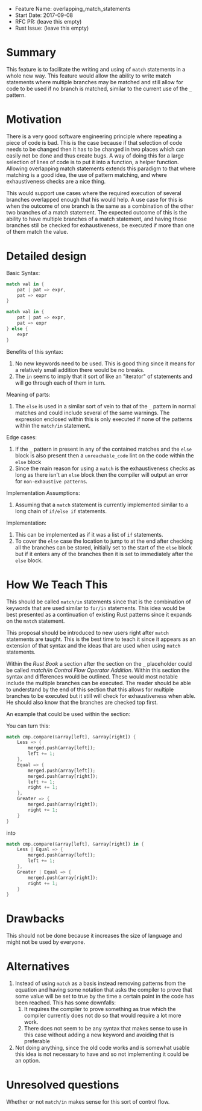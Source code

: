 - Feature Name: overlapping_match_statements
- Start Date: 2017-09-08
- RFC PR: (leave this empty)
- Rust Issue: (leave this empty)

# Summary
[summary]: #summary

This feature is to facilitate the writing and using of `match` statements in a whole new way.
This feature would allow the ability to write match statements where multiple branches may be
matched and still allow for code to be used if no branch is matched, similar to the current
use of the `_` pattern.

# Motivation
[motivation]: #motivation

There is a very good software engineering principle where repeating a piece of code is bad.
This is the case because if that selection of code needs to be changed then it has to be
changed in two places which can easily not be done and thus create bugs. A way of doing this
for a large selection of lines of code is to put it into a function, a helper function. Allowing
overlapping match statements extends this paradigm to that where matching is a good idea, the
use of pattern matching, and where exhaustiveness checks are a nice thing.

This would support use cases where the required execution of several branches overlapped enough
that his would help. A use case for this is when the outcome of one branch is the same as a
combination of the other two branches of a match statement. The expected outcome of this is
the ability to have multiple branches of a match statement, and having those branches still be
checked for exhaustiveness, be executed if more than one of them match the value.

# Detailed design
[design]: #detailed-design

Basic Syntax:
```rust
match val in {
    pat | pat => expr,
    pat => expr
}

match val in {
    pat | pat => expr,
    pat => expr
} else {
    expr
}
```

Benefits of this syntax:
1. No new keywords need to be used. This is good thing since it means for a relatively small
addition there would be no breaks.
2. The `in` seems to imply that it sort of like an "iterator" of statements and will go through
each of them in turn.

Meaning of parts:
1. The `else` is used in a similar sort of vein to that of the `_` pattern in normal matches and
could include several of the same warnings. The expression enclosed within this is only executed
if none of the patterns within the `match/in` statement.

Edge cases:
1. If the `_` pattern in present in any of the contained matches and the `else` block is also
present then a `unreachable_code` lint on the code within the `else` block
2. Since the main reason for using a `match` is the exhaustiveness checks as long as there isn't
an `else` block then the compiler will output an error for `non-exhaustive patterns`.

Implementation Assumptions:
1. Assuming that a `match` statement is currently implemented similar to a long chain of
`if/else if` statements.

Implementation:
1. This can be implemented as if it was a list of `if` statements.
2. To cover the `else` case the location to jump to at the end after checking all the branches
can be stored, initially set to the start of the `else` block but if it enters any of the
branches then it is set to immediately after the `else` block.

# How We Teach This
[how-we-teach-this]: #how-we-teach-this

This should be called `match/in` statements since that is the combination of keywords that are
used similar to `for/in` statements. This idea would be best presented as a continuation of
existing Rust patterns since it expands on the `match` statement.

This proposal should be introduced to new users right after `match` statements are taught. This
is the best time to teach it since it appears as an extension of that syntax and the ideas that
are used when using `match` statements.

Within the _Rust Book_ a section after the section on the `_` placeholder could be called
_match/in Control Flow Operator Addition_. Within this section the syntax and differences would
be outlined. These would most notable include the multiple branches can be executed. The reader
should be able to understand by the end of this section that this allows for multiple branches
to be executed but it still will check for exhaustiveness when able. He should also know that
the branches are checked top first.

An example that could be used within the section:

You can turn this:
```rust
match cmp.compare(&array[left], &array[right]) {
    Less => {
        merged.push(array[left]);
        left += 1;
    },
    Equal => {
        merged.push(array[left]);
        merged.push(array[right]);
        left += 1;
        right += 1;
    },
    Greater => {
        merged.push(array[right]);
        right += 1;
    }
}
```
into
```rust
match cmp.compare(&array[left], &array[right]) in {
    Less | Equal => {
        merged.push(array[left]);
        left += 1;
    },
    Greater | Equal => {
        merged.push(array[right]);
        right += 1;
    }
}
```

# Drawbacks
[drawbacks]: #drawbacks

This should not be done because it increases the size of language and might not be used by
everyone.

# Alternatives
[alternatives]: #alternatives

1. Instead of using `match` as a basis instead removing patterns from the equation and having
some notation that asks the compiler to prove that some value will be set to true by the time
a certain point in the code has been reached. This has some downfalls:
    1. It requires the compiler to prove something as true which the compiler currently does not
    do so that would require a lot more work.
    2. There does not seem to be any syntax that makes sense to use in this case without adding
    a new keyword and avoiding that is preferable
2. Not doing anything, since the old code works and is somewhat usable this idea is not necessary
to have and so not implementing it could be an option.

# Unresolved questions
[unresolved]: #unresolved-questions

Whether or not `match/in` makes sense for this sort of control flow.
